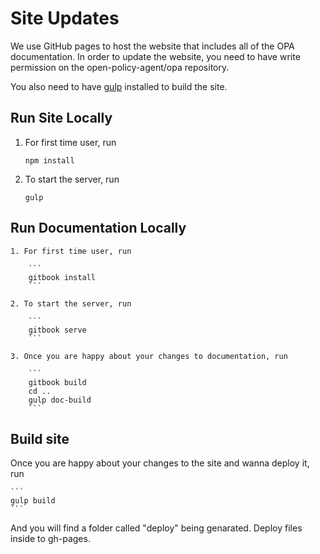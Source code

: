 # Site Updates

We use GitHub pages to host the website that includes all of the OPA documentation. In order to update the website, you need to have write permission on the open-policy-agent/opa repository.

You also need to have [gulp](http://gulpjs.com/) installed to build the site.

## Run Site Locally

1. For first time user, run

    ```
    npm install
    ```

2. To start the server, run

    ```
    gulp
    ```

## Run Documentation Locally

    1. For first time user, run

        ```
        gitbook install
        ```

    2. To start the server, run

        ```
        gitbook serve
        ```

    3. Once you are happy about your changes to documentation, run

        ```
        gitbook build
        cd ..
        gulp doc-build
        ```

## Build site

Once you are happy about your changes to the site and wanna deploy it, run

    ```
    gulp build
    ```
And you will find a folder called "deploy" being genarated. Deploy files inside to gh-pages.
